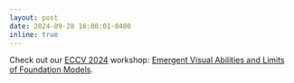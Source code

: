 ```yaml
---
layout: post
date: 2024-09-28 16:00:01-0400
inline: true
---
```


Check out our [ECCV 2024](https://eccv2024.ecva.net/Conferences/2024/Workshops) workshop: [Emergent Visual Abilities and Limits of Foundation Models](https://sites.google.com/view/eval-fomo-24/home).
